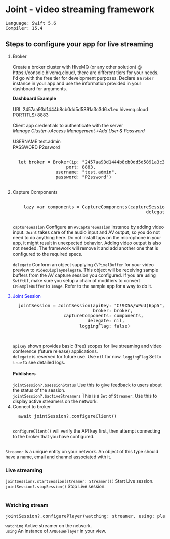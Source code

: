 # Joint - video streaming framework

<pre>
Language: Swift 5.6
Compiler: 15.4
</pre>

<h2> Steps to configure your app for live streaming </h2>
<ol>
<li> Broker <br><br>
  Create a broker cluster with HiveMQ (or any other solution) @ https://console.hivemq.cloud/, there are different tiers for your needs. I'd go with the free tier for development purposes. Declare a <code>Broker</code> instance in your app and use the information provided in your dashboard for arguments.
  
  <b> Dashboard Example </b><br><br>
  URL 2457aa93d1444b8cb0dd5d5891a3c3d6.s1.eu.hivemq.cloud<br>
  PORT(TLS) 8883 <br>
  <br>
  Client app credentials to authenticate with the server
  <br>
  <i>Manage Cluster->Access Management->Add User & Password</i><br>
  <br>
  USERNAME test.admin<br>
  PASSWORD P2ssword<br>
  <br>
  
  <pre>
  let broker = Broker(ip: "2457aa93d1444b8cb0dd5d5891a3c3d6.s1.eu.hivemq.cloud",
                    port: 8883,
                username: "test.admin",
                password: "P2ssword")
    </pre> </li>
<li> Capture Components <br><br>
  <pre>
    lazy var components = CaptureComponents(captureSession: CameraManager.shared.session,
                                                  delegate: FrameSupplier.shared)
  </pre>
  
  <code>captureSession</code> Configure an <code>AVCaptureSession</code> instance by adding video input. <code>Joint</code> takes care of the audio input and AV output, so you do not need to do anything here. Do not install taps on the microphone in your app, it might result in unexpected behavior. Adding video output is also not needed. The framework will remove it and add another one that is configured to the required specs.
  <br><br>
  <code>delegate</code> Conform an object supplying <code>CVPixelBuffer</code> for your video preview to <code>VideoDisplayDelegate</code>. This object will be receiving sample buffers from the AV capture session you configured. If you are using <code>SwiftUI</code>, make sure you setup a chain of modifiers to convert <code>CMSampleBuffer</code> to <code>Image</code>. Refer to the sample app for a way to do it.
  </li>
<li style="color:blue"> Joint Session </li>
  <pre>
  jointSession = JointSession(apiKey: "C!9X5&/WPuU(6pp5",
                              broker: broker,
                   captureComponents: components,
                            delegate: nil,
                         loggingFlag: false)
  </pre>
  <br>
  <code>apiKey</code> shown provides basic (free) scopes for live streaming and video conference (future release) applications. <br>
  <code>delegate</code> is reserved for future use. Use <code>nil</code> for now.
  <code>loggingFlag</code> Set to <code>true</code> to see detailed logs.
  <h4> Publishers </h4>
  <code>jointSession?.$sessionStatus</code> Use this to give feedback to users about the status of the session.<br>
  <code>jointSession?.$activeStreamers</code> This is a <code>Set</code> of <code>Streamer</code>. Use this to display active streamers on the network.
<li> Connect to broker </li>
  <pre>
  await jointSession?.configureClient()
  </pre>
  <code>configureClient()</code> will verify the API key first, then attempt connecting to the broker that you have configured.
</ol>
<br>
<code>Streamer</code> Is a unique entity on your network. An object of this type should have a name, email and channel associated with it.
<br>
<h3>Live streaming</h3>
<code>jointSession?.startSession(streamer: Streamer())</code> Start Live session.<br>
<code>jointSession?.stopSession()</code> Stop Live session.<br><br>

<h3>Watching stream</h3>
<pre>
jointSession?.configurePlayer(watching: streamer, using: player)
</pre>
<code>watching</code> Active streamer on the network.<br>
<code>using</code> An instance of <code>AVQueuePlayer</code> in your view.


